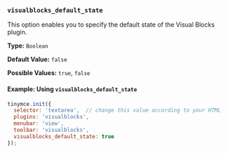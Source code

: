### `visualblocks_default_state`

This option enables you to specify the default state of the Visual Blocks plugin.

**Type:** `Boolean`

**Default Value:** `false`

**Possible Values:** `true`, `false`

#### Example: Using `visualblocks_default_state`

```js
tinymce.init({
  selector: 'textarea',  // change this value according to your HTML
  plugins: 'visualblocks',
  menubar: 'view',
  toolbar: 'visualblocks',
  visualblocks_default_state: true
});
```
